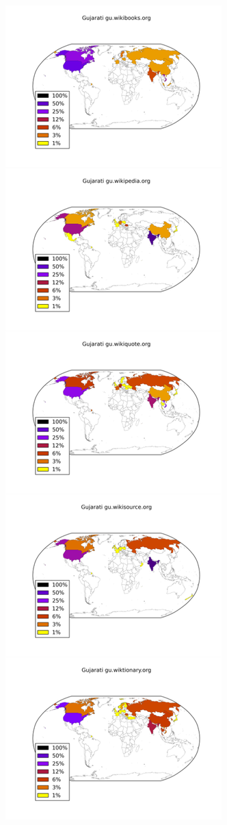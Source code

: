 ![](/images/Gujarati-gu.wikibooks.org.png)
![](/images/Gujarati-gu.wikipedia.org.png)
![](/images/Gujarati-gu.wikiquote.org.png)
![](/images/Gujarati-gu.wikisource.org.png)
![](/images/Gujarati-gu.wiktionary.org.png)
